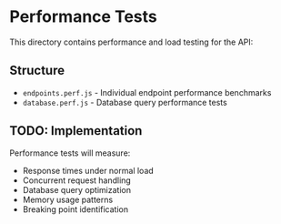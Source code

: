 # Performance Tests

This directory contains performance and load testing for the API:

## Structure
- `endpoints.perf.js` - Individual endpoint performance benchmarks
- `database.perf.js` - Database query performance tests

## TODO: Implementation
Performance tests will measure:
- Response times under normal load
- Concurrent request handling
- Database query optimization
- Memory usage patterns
- Breaking point identification